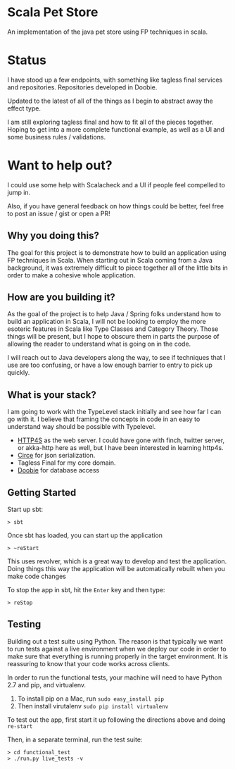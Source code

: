 # Scala Pet Store
An implementation of the java pet store using FP techniques in scala.

# Status
I have stood up a few endpoints, with something like tagless final services and repositories.  Repositories developed in Doobie.

Updated to the latest of all of the things as I begin to abstract away the effect type.

I am still exploring tagless final and how to fit all of the pieces together.  Hoping to get into a more complete
functional example, as well as a UI and some business rules / validations.

# Want to help out?
I could use some help with Scalacheck and a UI if people feel compelled to jump in.

Also, if you have general feedback on how things could be better, feel free to post an issue / gist or
open a PR!


## Why you doing this?
The goal for this project is to demonstrate how to build an application using FP techniques in Scala.
When starting out in Scala coming from a Java background, it was extremely difficult to piece together all of the little
bits in order to make a cohesive whole application.

## How are you building it?
As the goal of the project is to help Java / Spring folks understand how to build an application in Scala, I will
not be looking to employ the more esoteric features in Scala like Type Classes and Category Theory.  Those things will
be present, but I hope to obscure them in parts the purpose of allowing the reader to understand what is going on in the code.

I will reach out to Java developers along the way, to see if techniques that I use are too confusing, or have a low
enough barrier to entry to pick up quickly.

## What is your stack?
I am going to work with the TypeLevel stack initially and see how far I can go with it.  I believe that framing the
concepts in code in an easy to understand way should be possible with Typelevel.

- [HTTP4S](http://http4s.org/) as the web server.  I could have gone with finch, twitter server, or akka-http here as well, but I have been
interested in learning http4s.
- [Circe](https://circe.github.io/circe/) for json serialization.
- Tagless Final for my core domain.
- [Doobie](https://github.com/tpolecat/doobie) for database access

## Getting Started

Start up sbt:

```
> sbt
```

Once sbt has loaded, you can start up the application

```
> ~reStart
```

This uses revolver, which is a great way to develop and test the application.  Doing things this way the application
will be automatically rebuilt when you make code changes

To stop the app in sbt, hit the `Enter` key and then type:

```
> reStop
```

## Testing
Building out a test suite using Python.  The reason is that typically we want to run tests against a live environment
when we deploy our code in order to make sure that everything is running properly in the target environment.  It
is reassuring to know that your code works across clients.

In order to run the functional tests, your machine will need to have Python 2.7 and pip, and virtualenv.

1. To install pip on a Mac, run `sudo easy_install pip`
2. Then install virutalenv `sudo pip install virtualenv`

To test out the app, first start it up following the directions above and doing `re-start`

Then, in a separate terminal, run the test suite:

```
> cd functional_test
> ./run.py live_tests -v
```



